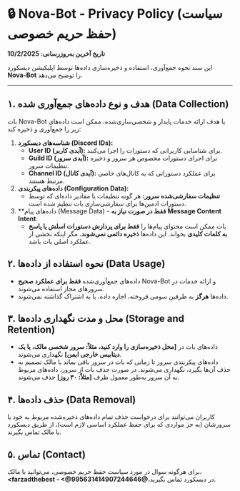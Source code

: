 # 🔒 Nova-Bot - Privacy Policy (سیاست حفظ حریم خصوصی)

**تاریخ آخرین به‌روزرسانی: 10/2/2025**

این سند نحوه جمع‌آوری، استفاده و ذخیره‌سازی داده‌ها توسط اپلیکیشن دیسکورد **Nova-Bot** را توضیح می‌دهد.

---

## ۱. هدف و نوع داده‌های جمع‌آوری شده (Data Collection)

بات Nova-Bot با هدف ارائه خدمات پایدار و شخصی‌سازی‌شده، ممکن است داده‌های زیر را جمع‌آوری و ذخیره کند:

1.  **شناسه‌های دیسکورد (Discord IDs):**
    * **User ID (آیدی کاربر):** برای شناسایی کاربرانی که دستورات را اجرا می‌کنند.
    * **Guild ID (آیدی سرور):** برای اجرای دستورات مخصوص هر سرور و ذخیره تنظیمات سرور.
    * **Channel ID (آیدی کانال):** برای عملکرد دستوراتی که به کانال‌های خاصی مرتبط هستند.
2.  **داده‌های پیکربندی (Configuration Data):**
    * **تنظیمات سفارشی‌شده سرور:** هر گونه تنظیمات یا مقادیر داده‌ای که توسط دستورات ادمین‌ها برای سفارشی‌سازی بات تنظیم شده است.
3.  **داده‌های پیام (Message Data) - **فقط در صورت نیاز به Message Content Intent**:
    * بات ممکن است محتوای پیام‌ها را **فقط برای پردازش دستورات اسلش یا پاسخ به کلمات کلیدی** بخواند. این داده‌ها **ذخیره دائمی نمی‌شوند**، مگر اینکه بخشی از عملکرد اصلی بات باشد.

## ۲. نحوه استفاده از داده‌ها (Data Usage)

* داده‌های جمع‌آوری‌شده **فقط برای عملکرد صحیح** Nova-Bot و ارائه خدمات در سرورهای مجاز استفاده می‌شوند.
* داده‌ها **هرگز** به طرفین سومی فروخته، اجاره داده، یا به اشتراک گذاشته نمی‌شوند.

## ۳. محل و مدت نگهداری داده‌ها (Storage and Retention)

* داده‌های بات در **[محل ذخیره‌سازی را وارد کنید، مثلاً: سرور شخصی مالک، یا یک دیتابیس خارجی ایمن]** نگهداری می‌شوند.
* داده‌های پیکربندی سرور تا زمانی که بات در سرور باقی بماند یا مالک تصمیم به حذف آن‌ها بگیرد، نگهداری می‌شوند. در صورت حذف بات از سرور، داده‌های مربوط به آن سرور به‌طور معمول ظرف **[مثلاً: ۳۰ روز]** حذف می‌شوند.

## ۴. حذف داده‌ها (Data Removal)

کاربران می‌توانند برای درخواست حذف تمام داده‌های ذخیره‌شده مربوط به خود یا سرورشان (به جز مواردی که برای حفظ عملکرد اساسی لازم است)، از طریق دیسکورد با مالک تماس بگیرند.

## ۵. تماس (Contact)

برای هرگونه سوال در مورد سیاست حفظ حریم خصوصی، می‌توانید با مالک، **<farzadthebest - <@995631414907244646@**،در دیسکورد تماس بگیرید.
